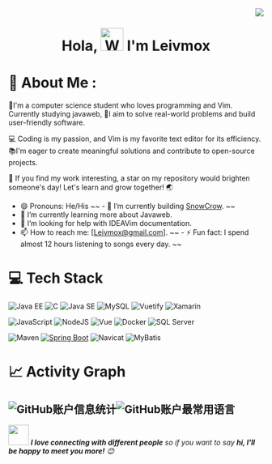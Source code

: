 <img align="right" src="https://count.getloli.com/get/@:Leivmox?theme=rule34">

<h1 align="center"> Hola, <img src="https://raw.githubusercontent.com/nixin72/nixin72/master/wave.gif" 
         alt="Waving hand animated gif"
         height="45"
         width="45" /> I'm Leivmox</h1>



# 💫 About Me :
🚀I'm a computer science student who loves programming and Vim. Currently studying javaweb, 🌟I aim to solve real-world problems and build user-friendly software.

💻 Coding is my passion, and Vim is my favorite text editor for its efficiency. 📚I'm eager to create meaningful solutions and contribute to open-source projects.

🌟 If you find my work interesting, a star on my repository would brighten someone's day! Let's learn and grow together! 🌏

- 😄 Pronouns: He/His
~~ - 🔭 I’m currently building [SnowCrow](https://www.leivzy.top/). ~~
- 🌱 I’m currently learning more about Javaweb.
- 🤔 I’m looking for help with IDEAVim documentation.
- 📫 How to reach me: [Leivmox@gmail.com].
~~ - ⚡ Fun fact: I spend almost 12 hours listening to songs every day. ~~

# 💻 Tech Stack
![Java EE](https://img.shields.io/badge/Java%20EE-007396.svg?style=for-the-badge&logo=java&logoColor=white) ![C](https://img.shields.io/badge/C-555555.svg?style=for-the-badge&logo=c&logoColor=white) ![Java SE](https://img.shields.io/badge/Java%20SE-007396.svg?style=for-the-badge&logo=java&logoColor=white) ![MySQL](https://img.shields.io/badge/mysql-%2300f.svg?style=for-the-badge&logo=mysql&logoColor=white) ![Vuetify](https://img.shields.io/badge/Vuetify-1867C0?style=for-the-badge&logo=vuetify&logoColor=AEDDFF) ![Xamarin](https://img.shields.io/badge/Xamarin-3199DC?style=for-the-badge&logo=xamarin&logoColor=white)

![JavaScript](https://img.shields.io/badge/javascript-%23323330.svg?style=for-the-badge&logo=javascript&logoColor=%23F7DF1E) ![NodeJS](https://img.shields.io/badge/node.js-6DA55F?style=for-the-badge&logo=node.js&logoColor=white) ![Vue](https://img.shields.io/badge/Vue-4FC08D.svg?style=for-the-badge&logo=vue.js&logoColor=white) ![Docker](https://img.shields.io/badge/Docker-2496ED.svg?style=for-the-badge&logo=docker&logoColor=white) ![SQL Server](https://img.shields.io/badge/SQL%20Server-CC2927.svg?style=for-the-badge&logo=microsoft-sql-server&logoColor=white)

 ![Maven](https://img.shields.io/badge/Maven-C71A36.svg?style=for-the-badge&logo=apache-maven&logoColor=white) [![Spring Boot](https://img.shields.io/badge/Spring%20Boot-6DB33F.svg?style=for-the-badge&logo=spring-boot&logoColor=white)](https://your-spring-boot-repository-url-here) ![Navicat](https://img.shields.io/badge/Navicat-13CC38.svg?style=for-the-badge&logo=navicat&logoColor=white) ![MyBatis](https://img.shields.io/badge/MyBatis-339933.svg?style=for-the-badge&logo=mybatis&logoColor=white)




# 📈 Activity Graph
![GitHub账户信息统计](https://github-stats.ubrong.com/api?username=Leivmox&show_icons=true&theme=tokyonight)![GitHub账户最常用语言](https://github-stats.ubrong.com/api/top-langs/?username=Leivmox&layout=compact&theme=tokyonight)
---
<img src="https://media.giphy.com/media/LnQjpWaON8nhr21vNW/giphy.gif" width="40"> <em><b>I love connecting with different people</b> so if you want to say <b>hi, I'll be happy to meet you more!</b> :blush:</em>
